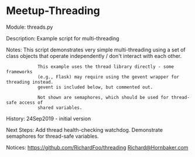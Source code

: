 # Meetup-Threading

Module:         threads.py

Description:    Example script for multi-threading

Notes:          This script demonstrates very simple multi-threading using a set of
                class objects that operate independently / don't interact with each other.
                
                This example uses the thread library directly - some frameworks
                (e.g., Flask) may require using the gevent wrapper for threading instead.
                gevent is included below, but commented out.
                
                Not shown are semaphores, which should be used for thread-safe access of
                shared variables.

History:        24Sep2019 - initial version

Next Steps:     Add thread health-checking watchdog.
                Demonstrate semaphores for thread-safe variables.

Notices:        https://github.com/RichardFoo/threading
                Richard@Hornbaker.com